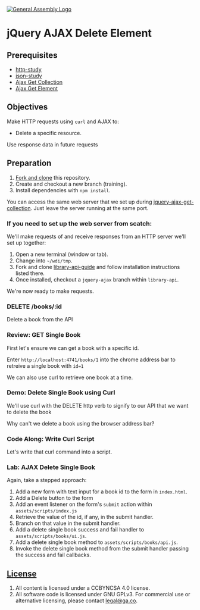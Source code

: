 [![General Assembly Logo](https://camo.githubusercontent.com/1a91b05b8f4d44b5bbfb83abac2b0996d8e26c92/687474703a2f2f692e696d6775722e636f6d2f6b6538555354712e706e67)](https://generalassemb.ly/education/web-development-immersive)

# jQuery AJAX Delete Element

## Prerequisites

-   [http-study](https://github.com/ga-wdi-boston/http-study)
-   [json-study](https://github.com/ga-wdi-boston/json-study)
-   [Ajax Get Collection](https://github.com/ga-wdi-boston/jquery-ajax-get-collection)
-   [Ajax Get Element](https://github.com/ga-wdi-boston/jquery-ajax-get-element)

## Objectives

Make HTTP requests using `curl` and AJAX to:

-   Delete a specific resource.

Use response data in future requests

## Preparation


1.  [Fork and clone](https://github.com/ga-wdi-boston/meta/wiki/ForkAndClone)
    this repository.
1.  Create and checkout a new branch (training).
1.  Install dependencies with `npm install`.


You can access the same web server that we set up during [jquery-ajax-get-collection](https://github.com/ga-wdi-boston/jquery-ajax-get-collection). Just leave the server running at the same port.

### If you need to set up the web server from scatch:

We'll make requests of and receive responses from an HTTP server we'll set up
 together:

1.  Open a new terminal (window or tab).
1.  Change into `~/wdi/tmp`.
1.  Fork and clone [library-api-guide](https://github.com/ga-wdi-boston/library-api-guide)
and follow installation instructions listed there.
1.  Once installed, checkout a `jquery-ajax` branch within `library-api`.

We're now ready to make requests.

### DELETE /books/:id

Delete a book from the API

### Review: GET Single Book

First let's ensure we can get a book with a specific id.

Enter `http://localhost:4741/books/1` into the chrome address bar to retreive a single book with `id=1`

We can also use curl to retrieve one book at a time.

### Demo: Delete Single Book using Curl

We'll use curl with the DELETE http verb to signify to our API that we want to delete the book

Why can't we delete a book using the browser address bar?

### Code Along: Write Curl Script

Let's write that curl command into a script.

### Lab: AJAX Delete Single Book

Again, take a stepped approach:

1.  Add a new form with text input for a book id to the form in `index.html`.
1.  Add a Delete button to the form
1.  Add an event listener on the form's `submit` action within `assets/scripts/index.js`
1.  Retrieve the value of the id, if any, in the submit handler.
1.  Branch on that value in the submit handler.
1.  Add a delete single book success and fail handler to `assets/scripts/books/ui.js`.
1.  Add a delete single book method to `assets/scripts/books/api.js`.
1.  Invoke the delete single book method from the submit handler passing the success and fail callbacks.

## [License](LICENSE)

1.  All content is licensed under a CC­BY­NC­SA 4.0 license.
1.  All software code is licensed under GNU GPLv3. For commercial use or
    alternative licensing, please contact legal@ga.co.
